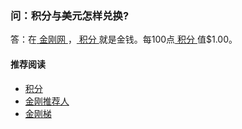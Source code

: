 ### 问：积分与美元怎样兑换?
答：在[ 金刚网 ](https://a2zitpro.github.io/web/kksitecn)，[ 积分 ](https://a2zitpro.github.io/web/kkpoints)就是金钱。每100点[ 积分 ](https://a2zitpro.github.io/web/kkpoints)值$1.00。


#### 推荐阅读
- [积分](https://a2zitpro.github.io/web/list_kkpoints)
- [金刚推荐人](https://a2zitpro.github.io/web/list_kkreferrer)
- [金刚梯](https://a2zitpro.github.io/web/dlb)
